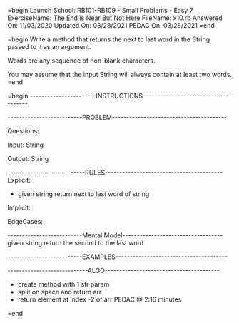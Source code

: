 =begin
Launch School: RB101-RB109 - Small Problems - Easy 7
ExerciseName: [The End Is Near But Not Here](https://launchschool.com/exercises/8332cd47)
FileName: x10.rb
Answered On: 11/03/2020
Updated On: 03/28/2021
PEDAC On: 03/28/2021
=end

=begin
  Write a method that returns the next to last word in the String passed to it 
  as an argument.

  Words are any sequence of non-blank characters.
  
  You may assume that the input String will always contain at least two words.
=end


=begin
-----------------------INSTRUCTIONS--------------------------------------

--------------------------PROBLEM----------------------------------------

Questions:

Input: String

Output: String

---------------------------RULES-----------------------------------------
Explicit: 
  - given string return next to last word of string

Implicit: 

EdgeCases:


--------------------------Mental Model-----------------------------------
given string return the second to the last word 


--------------------------EXAMPLES---------------------------------------



----------------------------ALGO----------------------------------------
- create method with 1 str param
- split on space and return arr
- return element at index -2 of arr
PEDAC @ 2:16 minutes


=end